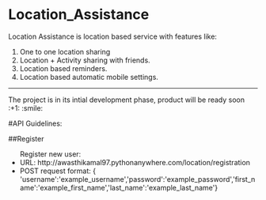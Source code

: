 # Location_Assistance

Location Assistance is location based service with features like:

1. One to one location sharing
2. Location + Activity sharing with friends.
3. Location based reminders.
4. Location based automatic mobile settings.

<hr>
The project is in its intial development phase, product will be ready soon :+1: :smile:

#API Guidelines:

##Register 
<ul>Register new user:
<li> URL: http://awasthikamal97.pythonanywhere.com/location/registration </li>
<li> POST request format: { 'username':'example_username','password':'example_password','first_name':'example_first_name','last_name':'example_last_name'}</li>
